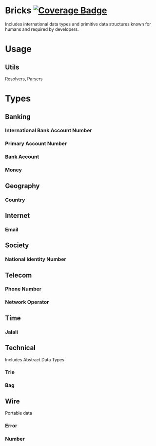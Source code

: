 # Bricks [![Coverage Badge][bdg-cov-bricks]][action-tests]
Includes international data types and primitive data structures known for humans and required by developers.

# Usage

## Utils
Resolvers, Parsers

# Types

## Banking
### International Bank Account Number
### Primary Account Number
### Bank Account
### Money

## Geography
### Country

## Internet
### Email

## Society
### National Identity Number

## Telecom
### Phone Number
### Network Operator

## Time
### Jalali

## Technical
Includes Abstract Data Types
### Trie
### Bag

## Wire
Portable data
### Error
### Number

[action-tests]: https://github.com/janstoon/toolbox/actions?query=branch%3Amaster+workflow%3Atests
[bdg-cov-bricks]: https://img.shields.io/endpoint?url=https://gist.githubusercontent.com/pouyanh/69229998008a13b9b87590ebe50ecded/raw/janstoon_toolbox_bricks_refs_heads_master.json
